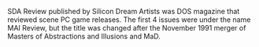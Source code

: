 SDA Review published by Silicon Dream Artists was DOS magazine that reviewed scene PC game releases. The first 4 issues were under the name MAI Review, but the title was changed after the November 1991 merger of Masters of Abstractions and Illusions and MaD.